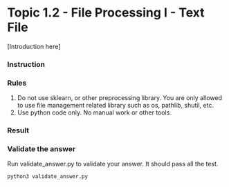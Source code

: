 # Topic 1.2 - File Processing I - Text File
[Introduction here]

### Instruction

### Rules  
1. Do not use sklearn, or other preprocessing library. You are only allowed to use file management related library such as os, pathlib, shutil, etc.
2. Use python code only. No manual work or other tools.

### Result


### Validate the answer
Run validate_answer.py to validate your answer. It should pass all the test.

```python
python3 validate_answer.py
```